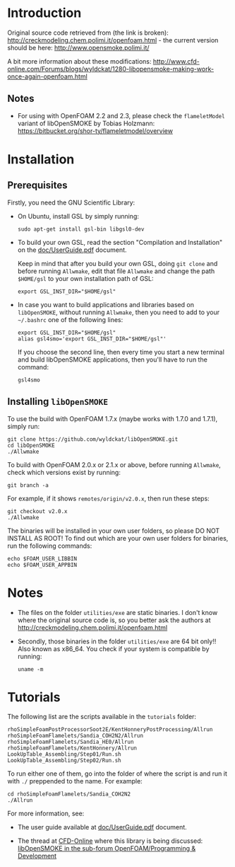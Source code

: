 # Introduction

Original source code retrieved from (the link is broken): http://creckmodeling.chem.polimi.it/openfoam.html - the current version should be here: http://www.opensmoke.polimi.it/

A bit more information about these modifications: http://www.cfd-online.com/Forums/blogs/wyldckat/1280-libopensmoke-making-work-once-again-openfoam.html

## Notes

*   For using with OpenFOAM 2.2 and 2.3, please check the `flameletModel` variant of libOpenSMOKE by Tobias Holzmann: https://bitbucket.org/shor-ty/flameletmodel/overview

# Installation
## Prerequisites
Firstly, you need the GNU Scientific Library:

*   On Ubuntu, install GSL by simply running:

        sudo apt-get install gsl-bin libgsl0-dev

*   To build your own GSL, read the section "Compilation and Installation" on the [doc/UserGuide.pdf](libOpenSMOKE/blob/master/doc/UserGuide.pdf?raw=true "User Guide") document.

    Keep in mind that after you build your own GSL, doing `git clone` and before running `Allwmake`, edit that file `Allwmake` and change the path `$HOME/gsl` to your own installation path of GSL:

        export GSL_INST_DIR="$HOME/gsl"

*   In case you want to build applications and libraries based on `libOpenSMOKE`, without running `Allwmake`, then you need to add to your `~/.bashrc` one of the following lines:

        export GSL_INST_DIR="$HOME/gsl"
        alias gsl4smo='export GSL_INST_DIR="$HOME/gsl"'

    If you choose the second line, then every time you start a new terminal and build libOpenSMOKE applications, then you'll have to run the command:

        gsl4smo

## Installing `libOpenSMOKE`
To use the build with OpenFOAM 1.7.x (maybe works with 1.7.0 and 1.7.1), simply run:

    git clone https://github.com/wyldckat/libOpenSMOKE.git
    cd libOpenSMOKE
    ./Allwmake

To build with OpenFOAM 2.0.x or 2.1.x or above, before running `Allwmake`, check which versions exist by running:

    git branch -a

For example, if it shows `remotes/origin/v2.0.x`, then run these steps:

    git checkout v2.0.x
    ./Allwmake

The binaries will be installed in your own user folders, so please DO NOT INSTALL AS ROOT! To find out which are your own user folders for binaries, run the following commands:

    echo $FOAM_USER_LIBBIN
    echo $FOAM_USER_APPBIN

# Notes
*   The files on the folder `utilities/exe` are static binaries. I don't know where the original source code is, so you better ask the authors at http://creckmodeling.chem.polimi.it/openfoam.html

*   Secondly, those binaries in the folder `utilities/exe` are 64 bit only!! Also known as x86_64. You check if your system is compatible by running:

        uname -m

# Tutorials

The following list are the scripts available in the `tutorials` folder:

    rhoSimpleFoamPostProcessorSoot2E/KentHonneryPostProcessing/Allrun
    rhoSimpleFoamFlamelets/Sandia_COH2N2/Allrun
    rhoSimpleFoamFlamelets/Sandia_HE0/Allrun
    rhoSimpleFoamFlamelets/KentHonnery/Allrun
    LookUpTable_Assembling/Step01/Run.sh
    LookUpTable_Assembling/Step02/Run.sh

To run either one of them, go into the folder of where the script is and run it with `./` preppended to the name. For example:

    cd rhoSimpleFoamFlamelets/Sandia_COH2N2
    ./Allrun

For more information, see:
*   The user guide available at [doc/UserGuide.pdf](libOpenSMOKE/blob/master/doc/UserGuide.pdf?raw=true "User Guide") document.

*   The thread at [CFD-Online](http://www.cfd-online.com) where this library is being discussed: [libOpenSMOKE in the sub-forum OpenFOAM/Programming & Development](http://www.cfd-online.com/Forums/openfoam-programming-development/99645-libopensmoke.html)
